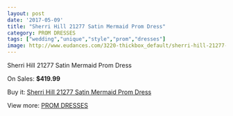 ```yaml
---
layout: post
date: '2017-05-09'
title: "Sherri Hill 21277 Satin Mermaid Prom Dress"
category: PROM DRESSES
tags: ["wedding","unique","style","prom","dresses"]
image: http://www.eudances.com/3220-thickbox_default/sherri-hill-21277-satin-mermaid-prom-dress.jpg
---
```

Sherri Hill 21277 Satin Mermaid Prom Dress

On Sales: **$419.99**
<a href="https://www.eudances.com/en/prom-dresses/1105-sherri-hill-21277-satin-mermaid-prom-dress.html"><amp-img layout="responsive" width="600" height="600" src="//www.eudances.com/3220-thickbox_default/sherri-hill-21277-satin-mermaid-prom-dress.jpg" alt="Sherri Hill 21277 Satin Mermaid Prom Dress 0" /></a>
<a href="https://www.eudances.com/en/prom-dresses/1105-sherri-hill-21277-satin-mermaid-prom-dress.html"><amp-img layout="responsive" width="600" height="600" src="//www.eudances.com/3223-thickbox_default/sherri-hill-21277-satin-mermaid-prom-dress.jpg" alt="Sherri Hill 21277 Satin Mermaid Prom Dress 1" /></a>
<a href="https://www.eudances.com/en/prom-dresses/1105-sherri-hill-21277-satin-mermaid-prom-dress.html"><amp-img layout="responsive" width="600" height="600" src="//www.eudances.com/3222-thickbox_default/sherri-hill-21277-satin-mermaid-prom-dress.jpg" alt="Sherri Hill 21277 Satin Mermaid Prom Dress 2" /></a>
<a href="https://www.eudances.com/en/prom-dresses/1105-sherri-hill-21277-satin-mermaid-prom-dress.html"><amp-img layout="responsive" width="600" height="600" src="//www.eudances.com/3221-thickbox_default/sherri-hill-21277-satin-mermaid-prom-dress.jpg" alt="Sherri Hill 21277 Satin Mermaid Prom Dress 3" /></a>

Buy it: [Sherri Hill 21277 Satin Mermaid Prom Dress](https://www.eudances.com/en/prom-dresses/1105-sherri-hill-21277-satin-mermaid-prom-dress.html "Sherri Hill 21277 Satin Mermaid Prom Dress")

View more: [PROM DRESSES](https://www.eudances.com/en/13-prom-dresses "PROM DRESSES")